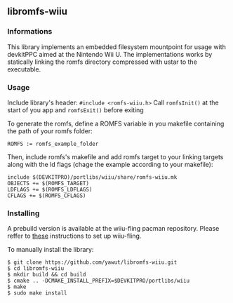 ## libromfs-wiiu

### Informations  
This library implements an embedded filesystem mountpoint for usage with devkitPPC aimed at the Nintendo Wii U. The implementations works by statically linking the romfs directory compressed with ustar to the executable.

### Usage
Include library's header: `#include <romfs-wiiu.h>`
Call `romfsInit()` at the start of you app and `romfsExit()` before exiting

To generate the romfs, define a ROMFS variable in you makefile containing the path of your romfs folder:

    ROMFS := romfs_example_folder
Then, include romfs's makefile and add romfs target to your linking targets along with the ld flags (chage the example according to your makefile):

    include $(DEVKITPRO)/portlibs/wiiu/share/romfs-wiiu.mk
    OBJECTS	+= $(ROMFS_TARGET)
    LDFLAGS	+= $(ROMFS_LDFLAGS)
    CFLAGS += $(ROMFS_CFLAGS)

### Installing
A prebuild version is available at the wiiu-fling pacman repository.
Please reffer to [these](https://gitlab.com/QuarkTheAwesome/wiiu-fling) instructions to set up wiiu-fling. 

To manually install the library:

    $ git clone https://github.com/yawut/libromfs-wiiu.git
    $ cd libromfs-wiiu
    $ mkdir build && cd build
    $ cmake .. -DCMAKE_INSTALL_PREFIX=$DEVKITPRO/portlibs/wiiu
    $ make
    $ sudo make install



